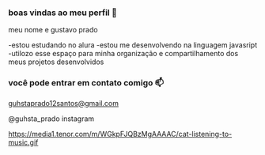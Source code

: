 ### boas vindas ao meu perfil 🤎

meu nome e gustavo prado

-estou estudando no alura
-estou me desenvolvendo na linguagem javasript
-utilozo esse espaço para minha organização e compartilhamento dos meus projetos desenvolvidos

### você pode entrar em contato comigo 📫

guhstaprado12santos@gmail.com

@guhsta_prado instagram 


https://media1.tenor.com/m/WGkpFJQBzMgAAAAC/cat-listening-to-music.gif
